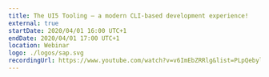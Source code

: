 ```yaml
---
title: The UI5 Tooling — a modern CLI-based development experience!
external: true
startDate: 2020/04/01 16:00 UTC+1
endDate: 2020/04/01 17:00 UTC+1
location: Webinar
logo: ./logos/sap.svg
recordingUrl: https://www.youtube.com/watch?v=v6ImEbZRRlg&list=PLpQebylHrdh5XQts8bKoMUKexpun_YPvU&index=2
---
```

